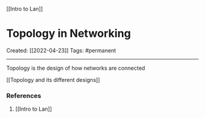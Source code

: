 [[Intro to Lan]]

# Topology in Networking
Created:  [[2022-04-23]]
Tags: #permanent 

---
Topology is the design of how networks are connected

[[Topology and its different designs]]










### References
1. [[Intro to Lan]]